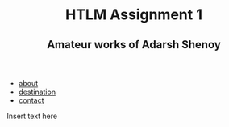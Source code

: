 <!DOCTYPE html>
<html lang="en">
<head>
  <meta charset="UTF-8">
  <meta name="viewport" content="width=device-width, initial-scale=1.0">
  <title>European travel</title>
</head>
<body>
 <div class="Container">
<header>
<h1>HTLM Assignment 1</h1>
<h2>Amateur works of Adarsh Shenoy </h2>
</header>  
<nav>
<ul>
   <li>
    <a href="#">about</a>
   </li>
   <li>
    <a href="#">destination</a>
   </li>
   <li>
    <a href="#">contact</a>
   </li>
</ul>
</nav>
<main>
<div class="hero">
<img src="images/London_Thames_Sunset_panorama_-_Feb_2008.jpg" alt="">
</div>
</main>
<aside>
  <div class="left"><img src="images/virgin-money-london-marathon_photo-virgin-money-london-marathon_e3f5359893681b9c8b28d224bddd7a14.jpg" alt="">
    <div class="middle"> <img src="images/virgin-money-london-marathon_photo-virgin-money-london-marathon_e3f5359893681b9c8b28d224bddd7a14.jpg" alt=""></div>
    <div class="right"><img src="images/virgin-money-london-marathon_photo-virgin-money-london-marathon_e3f5359893681b9c8b28d224bddd7a14.jpg" alt=""></div>
</aside>
<footer> Insert text here </footer>
<div>
</body>
</html>
